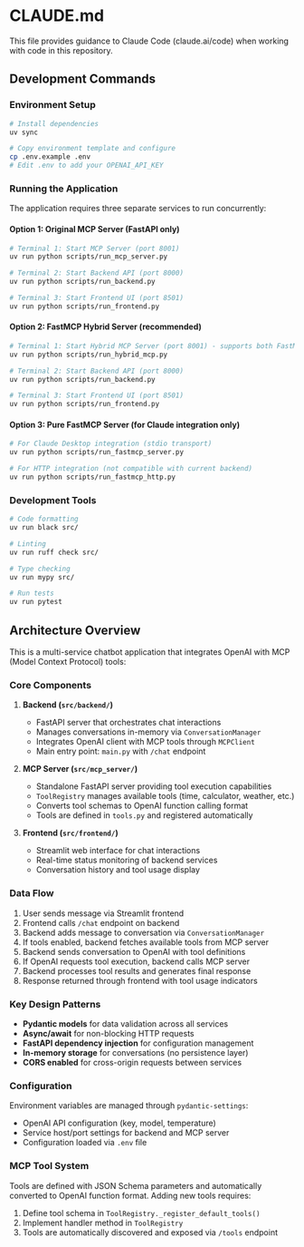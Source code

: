 # CLAUDE.md

This file provides guidance to Claude Code (claude.ai/code) when working with code in this repository.

## Development Commands

### Environment Setup
```bash
# Install dependencies
uv sync

# Copy environment template and configure
cp .env.example .env
# Edit .env to add your OPENAI_API_KEY
```

### Running the Application
The application requires three separate services to run concurrently:

#### Option 1: Original MCP Server (FastAPI only)
```bash
# Terminal 1: Start MCP Server (port 8001)
uv run python scripts/run_mcp_server.py

# Terminal 2: Start Backend API (port 8000) 
uv run python scripts/run_backend.py

# Terminal 3: Start Frontend UI (port 8501)
uv run python scripts/run_frontend.py
```

#### Option 2: FastMCP Hybrid Server (recommended)
```bash
# Terminal 1: Start Hybrid MCP Server (port 8001) - supports both FastMCP and REST API
uv run python scripts/run_hybrid_mcp.py

# Terminal 2: Start Backend API (port 8000) 
uv run python scripts/run_backend.py

# Terminal 3: Start Frontend UI (port 8501)
uv run python scripts/run_frontend.py
```

#### Option 3: Pure FastMCP Server (for Claude integration only)
```bash
# For Claude Desktop integration (stdio transport)
uv run python scripts/run_fastmcp_server.py

# For HTTP integration (not compatible with current backend)
uv run python scripts/run_fastmcp_http.py
```

### Development Tools
```bash
# Code formatting
uv run black src/

# Linting
uv run ruff check src/

# Type checking
uv run mypy src/

# Run tests
uv run pytest
```

## Architecture Overview

This is a multi-service chatbot application that integrates OpenAI with MCP (Model Context Protocol) tools:

### Core Components

1. **Backend (`src/backend/`)**
   - FastAPI server that orchestrates chat interactions
   - Manages conversations in-memory via `ConversationManager`
   - Integrates OpenAI client with MCP tools through `MCPClient`
   - Main entry point: `main.py` with `/chat` endpoint

2. **MCP Server (`src/mcp_server/`)**
   - Standalone FastAPI server providing tool execution capabilities
   - `ToolRegistry` manages available tools (time, calculator, weather, etc.)
   - Converts tool schemas to OpenAI function calling format
   - Tools are defined in `tools.py` and registered automatically

3. **Frontend (`src/frontend/`)**
   - Streamlit web interface for chat interactions
   - Real-time status monitoring of backend services
   - Conversation history and tool usage display

### Data Flow
1. User sends message via Streamlit frontend
2. Frontend calls `/chat` endpoint on backend
3. Backend adds message to conversation via `ConversationManager`
4. If tools enabled, backend fetches available tools from MCP server
5. Backend sends conversation to OpenAI with tool definitions
6. If OpenAI requests tool execution, backend calls MCP server
7. Backend processes tool results and generates final response
8. Response returned through frontend with tool usage indicators

### Key Design Patterns
- **Pydantic models** for data validation across all services
- **Async/await** for non-blocking HTTP requests
- **FastAPI dependency injection** for configuration management
- **In-memory storage** for conversations (no persistence layer)
- **CORS enabled** for cross-origin requests between services

### Configuration
Environment variables are managed through `pydantic-settings`:
- OpenAI API configuration (key, model, temperature)
- Service host/port settings for backend and MCP server
- Configuration loaded via `.env` file

### MCP Tool System
Tools are defined with JSON Schema parameters and automatically converted to OpenAI function format. Adding new tools requires:
1. Define tool schema in `ToolRegistry._register_default_tools()`
2. Implement handler method in `ToolRegistry`
3. Tools are automatically discovered and exposed via `/tools` endpoint